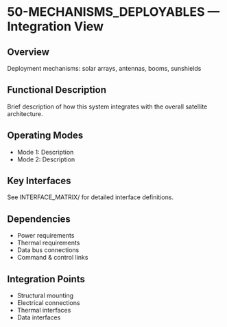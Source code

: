 # 50-MECHANISMS_DEPLOYABLES — Integration View

## Overview
Deployment mechanisms: solar arrays, antennas, booms, sunshields

## Functional Description
Brief description of how this system integrates with the overall satellite architecture.

## Operating Modes
- Mode 1: Description
- Mode 2: Description

## Key Interfaces
See INTERFACE_MATRIX/ for detailed interface definitions.

## Dependencies
- Power requirements
- Thermal requirements
- Data bus connections
- Command & control links

## Integration Points
- Structural mounting
- Electrical connections
- Thermal interfaces
- Data interfaces
